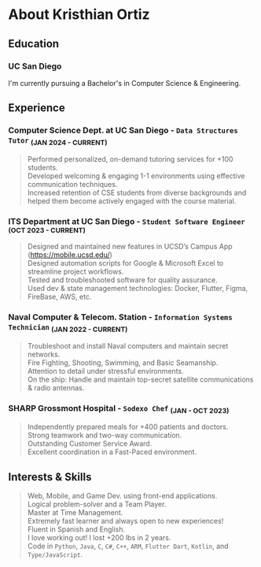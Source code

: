 [//]: <> (Include content that introduces who you are as a programmer and as a person)
[//]: <> (Include HEADINGS, Styling text, Quoting text, Quoting code, external links, section links, relative links [Link to another .md file or an image in your repo. If linking to an image, encode it as a regular link rather than an image], ordered and unordered lists, task lists)
# About Kristhian Ortiz
## Education
### UC San Diego
I'm currently pursuing a Bachelor's in Computer Science & Engineering.
## Experience
### Computer Science Dept. at UC San Diego - `Data Structures Tutor`               <sub>(JAN 2024 - CURRENT)</sub>
> Performed personalized, on-demand tutoring services for +100 students.\
> Developed welcoming & engaging 1-1 environments using effective communication techniques. \
> Increased retention of CSE students from diverse backgrounds and helped them become actively engaged with the course material.
### ITS Department at UC San Diego - `Student Software Engineer`                   <sub>(OCT 2023 - CURRENT)</sub>
> Designed and maintained new features in UCSD’s Campus App (https://mobile.ucsd.edu/)\
> Designed automation scripts for Google & Microsoft Excel to streamline project workflows.\
> Tested and troubleshooted software for quality assurance.\
> Used dev & state management technologies: Docker, Flutter, Figma, FireBase, AWS, etc.
### Naval Computer & Telecom. Station - `Information Systems Technician`           <sub>(JAN 2022 - CURRENT)</sub>
> Troubleshoot and install Naval computers and maintain secret networks.\
> Fire Fighting, Shooting, Swimming, and Basic Seamanship.\
> Attention to detail under stressful environments.\
> On the ship: Handle and maintain top-secret satellite communications & radio antennas.
### SHARP Grossmont Hospital - `Sodexo Chef`                                                           <sub>(JAN - OCT 2023)</sub>
> Independently prepared meals for +400 patients and doctors.\
> Strong teamwork and two-way communication.\
> Outstanding Customer Service Award.\
> Excellent coordination in a Fast-Paced environment.

## Interests & Skills
> Web, Mobile, and Game Dev. using front-end applications.\
> Logical problem-solver and a Team Player.\
> Master at Time Management.\
> Extremely fast learner and always open to new experiences!\
> Fluent in Spanish and English.\
> I love working out! I lost +200 lbs in 2 years.\
> Code in `Python`, `Java`, `C`, `C#`, `C++`, `ARM`, `Flutter Dart`, `Kotlin`, and `Type/JavaScript`.

